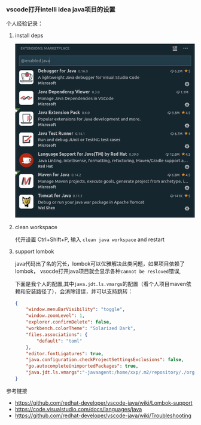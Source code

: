 ### vscode打开intelli idea java项目的设置

个人经验记录：

1. install deps

    ![](/assets/2019-02-27-21-21-44.png)

2. clean workspace 

    代开设置 Ctrl+Shift+P, 输入 ``clean java workspace`` and restart

3. support lombok

    java代码出了名的冗长，lombok可以优雅解决此类问题，如果项目依赖了lombok， vsocde打开java项目就会显示各种``cannot be resloved``错误,

    下面是我个人的配置,其中``java.jdt.ls.vmargs``的配置（看个人项目maven依赖和安装路径了），会消除错误，并可以支持跳转：
    ```json
    {
        "window.menuBarVisibility": "toggle",
        "window.zoomLevel": 1,
        "explorer.confirmDelete": false,
        "workbench.colorTheme": "Solarized Dark",
        "files.associations": {
            "default": "toml"
        },
        "editor.fontLigatures": true,
        "java.configuration.checkProjectSettingsExclusions": false,
        "go.autocompleteUnimportedPackages": true,
        "java.jdt.ls.vmargs":"-javaagent:/home/xxp/.m2/repository/./org/projectlombok/lombok/1.16.20/lombok-1.16.20.jar -Xbootclasspath/a:/home/xxp/.m2/repository/./org/projectlombok/lombok/1.16.20/lombok-1.16.20.jar"
    }
    ```

参考链接

- https://github.com/redhat-developer/vscode-java/wiki/Lombok-support
- https://code.visualstudio.com/docs/languages/java
- https://github.com/redhat-developer/vscode-java/wiki/Troubleshooting